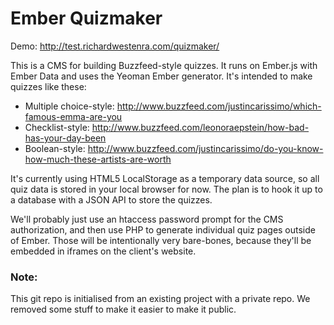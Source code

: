 Ember Quizmaker
==========

Demo: http://test.richardwestenra.com/quizmaker/

This is a CMS for building Buzzfeed-style quizzes. It runs on Ember.js with Ember Data and uses the Yeoman Ember generator.
It's intended to make quizzes like these:
* Multiple choice-style: http://www.buzzfeed.com/justincarissimo/which-famous-emma-are-you
* Checklist-style: http://www.buzzfeed.com/leonoraepstein/how-bad-has-your-day-been
* Boolean-style: http://www.buzzfeed.com/justincarissimo/do-you-know-how-much-these-artists-are-worth

It's currently using HTML5 LocalStorage as a temporary data source, so all quiz data is stored in your local browser for now. The plan is to hook it up to a database with a JSON API to store the quizzes.

We'll probably just use an htaccess password prompt for the CMS authorization, and then use PHP to generate individual quiz pages outside of Ember. Those will be intentionally very bare-bones, because they'll be embedded in iframes on the client's website.

### Note: ###
This git repo is initialised from an existing project with a private repo. We removed some stuff to make it easier to make it public.